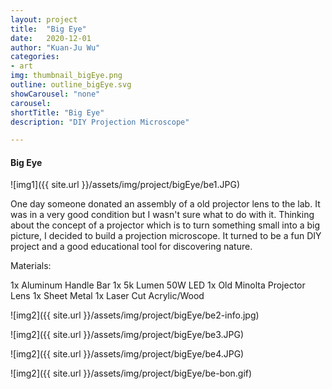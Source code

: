 ```yaml
---
layout: project
title:  "Big Eye"
date:   2020-12-01
author: "Kuan-Ju Wu"
categories:
- art
img: thumbnail_bigEye.png
outline: outline_bigEye.svg
showCarousel: "none"
carousel:
shortTitle: "Big Eye"
description: "DIY Projection Microscope"

---
```

#### Big Eye ####


![img1]({{ site.url }}/assets/img/project/bigEye/be1.JPG)

One day someone donated an assembly of a old projector lens to the lab. It was in a very good condition but I wasn't sure what to do with it. Thinking about the concept of a projector which is to turn something small into a big picture, I decided to build a projection microscope. It turned to be a fun DIY project and a good educational tool for discovering nature.

Materials:

1x Aluminum Handle Bar
1x 5k Lumen 50W LED
1x Old Minolta Projector Lens
1x Sheet Metal
1x Laser Cut Acrylic/Wood

![img2]({{ site.url }}/assets/img/project/bigEye/be2-info.jpg)

![img2]({{ site.url }}/assets/img/project/bigEye/be3.JPG)

![img2]({{ site.url }}/assets/img/project/bigEye/be4.JPG)

![img2]({{ site.url }}/assets/img/project/bigEye/be-bon.gif)










